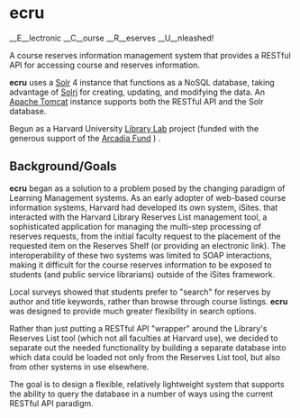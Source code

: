 ecru
====

__E__lectronic __C__ourse __R__eserves __U__nleashed!

A course reserves information management system that provides a RESTful API for accessing course and reserves information.


__ecru__ uses a [Solr](http://lucene.apache.org/solr/index.html) 4 instance that functions as a NoSQL database, taking advantage of [Solrj](https://wiki.apache.org/solr/Solrj) for creating, updating, and modifying the data.  An [Apache Tomcat](http://lucene.apache.org/solr/index.html) instance supports both the RESTful API and the Solr database.

Begun as a Harvard University [Library Lab](https://osc.hul.harvard.edu/liblab)  project (funded with the generous support of the [Arcadia Fund](http://www.arcadiafund.org.uk/) ) .

Background/Goals
----------------

__ecru__ began as a solution to a problem posed by the changing paradigm of Learning Management systems.  As an early adopter of web-based course information systems, Harvard had developed its own system, iSites. that interacted with the Harvard Library Reserves List management tool, a sophisticated application for managing the multi-step processing of reserves requests, from the initial faculty request to the placement of the requested item on the Reserves Shelf (or providing an electronic link).  The interoperability of these two systems was limited to SOAP interactions, making it difficult for the course reserves information to be exposed to students (and public service librarians) outside of the iSites framework.

Local surveys showed that students prefer to "search" for reserves by author and title keywords, rather than browse through course listings.  __ecru__ was designed to provide much greater flexibility in search options.  

Rather than just putting a RESTful API "wrapper" around the Library's Reserves List tool (which not all faculties at Harvard use), we decided to separate out the needed functionality by building a separate database into which data could be loaded not only from the Reserves List tool, but also from other systems in use elsewhere.

The goal is to design a flexible, relatively lightweight system that supports the ability to query the database in a number of ways using the current RESTful API paradigm.  
